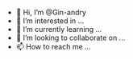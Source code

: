 - 👋 Hi, I’m @Gin-andry
- 👀 I’m interested in ...
- 🌱 I’m currently learning ...
- 💞️ I’m looking to collaborate on ...
- 📫 How to reach me ...

<!---
Gin-andry/Gin-andry is a ✨ special ✨ repository because its `README.md` (this file) appears on your GitHub profile.
You can click the Preview link to take a look at your changes.
--->
